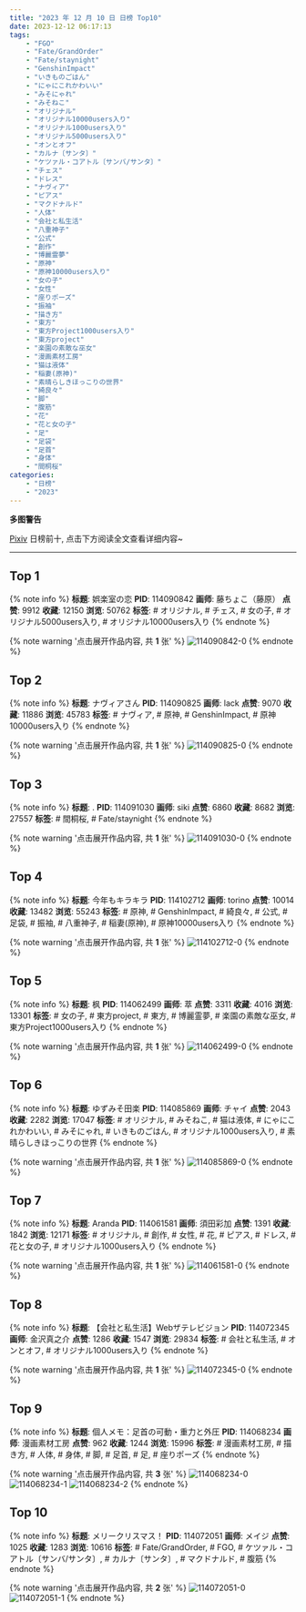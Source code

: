 ```yaml
---
title: "2023 年 12 月 10 日 日榜 Top10"
date: 2023-12-12 06:17:13
tags:
    - "FGO"
    - "Fate/GrandOrder"
    - "Fate/staynight"
    - "GenshinImpact"
    - "いきものごはん"
    - "にゃにこれかわいい"
    - "みそにゃれ"
    - "みそねこ"
    - "オリジナル"
    - "オリジナル10000users入り"
    - "オリジナル1000users入り"
    - "オリジナル5000users入り"
    - "オンとオフ"
    - "カルナ〔サンタ〕"
    - "ケツァル・コアトル〔サンバ/サンタ〕"
    - "チェス"
    - "ドレス"
    - "ナヴィア"
    - "ピアス"
    - "マクドナルド"
    - "人体"
    - "会社と私生活"
    - "八重神子"
    - "公式"
    - "創作"
    - "博麗霊夢"
    - "原神"
    - "原神10000users入り"
    - "女の子"
    - "女性"
    - "座りポーズ"
    - "振袖"
    - "描き方"
    - "東方"
    - "東方Project1000users入り"
    - "東方project"
    - "楽園の素敵な巫女"
    - "漫画素材工房"
    - "猫は液体"
    - "稲妻(原神)"
    - "素晴らしきほっこりの世界"
    - "綺良々"
    - "脚"
    - "腹筋"
    - "花"
    - "花と女の子"
    - "足"
    - "足袋"
    - "足首"
    - "身体"
    - "間桐桜"
categories:
    - "日榜"
    - "2023"
---
```


<i class="fa fa-triangle-exclamation"></i>**多图警告**<i class="fa fa-triangle-exclamation"></i>

[Pixiv](https://www.pixiv.net/) 日榜前十, 点击下方阅读全文查看详细内容~

<!-- more -->

---

## Top 1

{% note info %}
**标题**: 娯楽室の恋
**PID**: 114090842 **画师**: 藤ちょこ（藤原）
**点赞**: 9912 **收藏**: 12150 **浏览**: 50762
**标签**: # オリジナル, # チェス, # 女の子, # オリジナル5000users入り, # オリジナル10000users入り
{% endnote %}

{% note warning '点击展开作品内容, 共 **1** 张' %}
![114090842-0](https://i.pixiv.re/img-original/img/2023/12/10/00/00/41/114090842_p0.png)
{% endnote %}

## Top 2

{% note info %}
**标题**: ナヴィアさん
**PID**: 114090825 **画师**: lack
**点赞**: 9070 **收藏**: 11886 **浏览**: 45783
**标签**: # ナヴィア, # 原神, # GenshinImpact, # 原神10000users入り
{% endnote %}

{% note warning '点击展开作品内容, 共 **1** 张' %}
![114090825-0](https://i.pixiv.re/img-original/img/2023/12/10/00/00/36/114090825_p0.png)
{% endnote %}

## Top 3

{% note info %}
**标题**: .
**PID**: 114091030 **画师**: siki
**点赞**: 6860 **收藏**: 8682 **浏览**: 27557
**标签**: # 間桐桜, # Fate/staynight
{% endnote %}

{% note warning '点击展开作品内容, 共 **1** 张' %}
![114091030-0](https://i.pixiv.re/img-original/img/2023/12/10/00/02/13/114091030_p0.jpg)
{% endnote %}

## Top 4

{% note info %}
**标题**: 今年もキラキラ
**PID**: 114102712 **画师**: torino
**点赞**: 10014 **收藏**: 13482 **浏览**: 55243
**标签**: # 原神, # GenshinImpact, # 綺良々, # 公式, # 足袋, # 振袖, # 八重神子, # 稲妻(原神), # 原神10000users入り
{% endnote %}

{% note warning '点击展开作品内容, 共 **1** 张' %}
![114102712-0](https://i.pixiv.re/img-original/img/2023/12/10/12/06/40/114102712_p0.jpg)
{% endnote %}

## Top 5

{% note info %}
**标题**: 枫
**PID**: 114062499 **画师**: 萃
**点赞**: 3311 **收藏**: 4016 **浏览**: 13301
**标签**: # 女の子, # 東方project, # 東方, # 博麗霊夢, # 楽園の素敵な巫女, # 東方Project1000users入り
{% endnote %}

{% note warning '点击展开作品内容, 共 **1** 张' %}
![114062499-0](https://i.pixiv.re/img-original/img/2023/12/09/00/19/00/114062499_p0.png)
{% endnote %}

## Top 6

{% note info %}
**标题**: ゆずみそ田楽
**PID**: 114085869 **画师**: チャイ
**点赞**: 2043 **收藏**: 2282 **浏览**: 17047
**标签**: # オリジナル, # みそねこ, # 猫は液体, # にゃにこれかわいい, # みそにゃれ, # いきものごはん, # オリジナル1000users入り, # 素晴らしきほっこりの世界
{% endnote %}

{% note warning '点击展开作品内容, 共 **1** 张' %}
![114085869-0](https://i.pixiv.re/img-original/img/2023/12/09/21/32/24/114085869_p0.png)
{% endnote %}

## Top 7

{% note info %}
**标题**: Aranda
**PID**: 114061581 **画师**: 須田彩加
**点赞**: 1391 **收藏**: 1842 **浏览**: 12171
**标签**: # オリジナル, # 創作, # 女性, # 花, # ピアス, # ドレス, # 花と女の子, # オリジナル1000users入り
{% endnote %}

{% note warning '点击展开作品内容, 共 **1** 张' %}
![114061581-0](https://i.pixiv.re/img-original/img/2023/12/09/00/00/26/114061581_p0.jpg)
{% endnote %}

## Top 8

{% note info %}
**标题**: 【会社と私生活】Webザテレビジョン
**PID**: 114072345 **画师**: 金沢真之介
**点赞**: 1286 **收藏**: 1547 **浏览**: 29834
**标签**: # 会社と私生活, # オンとオフ, # オリジナル1000users入り
{% endnote %}

{% note warning '点击展开作品内容, 共 **1** 张' %}
![114072345-0](https://i.pixiv.re/img-original/img/2023/12/09/11/49/48/114072345_p0.jpg)
{% endnote %}

## Top 9

{% note info %}
**标题**: 個人メモ：足首の可動・重力と外圧
**PID**: 114068234 **画师**: 漫画素材工房
**点赞**: 962 **收藏**: 1244 **浏览**: 15996
**标签**: # 漫画素材工房, # 描き方, # 人体, # 身体, # 脚, # 足首, # 足, # 座りポーズ
{% endnote %}

{% note warning '点击展开作品内容, 共 **3** 张' %}
![114068234-0](https://i.pixiv.re/img-original/img/2023/12/09/07/00/06/114068234_p0.jpg)
![114068234-1](https://i.pixiv.re/img-original/img/2023/12/09/07/00/06/114068234_p1.jpg)
![114068234-2](https://i.pixiv.re/img-original/img/2023/12/09/07/00/06/114068234_p2.jpg)
{% endnote %}

## Top 10

{% note info %}
**标题**: メリークリスマス！
**PID**: 114072051 **画师**: メイジ
**点赞**: 1025 **收藏**: 1283 **浏览**: 10616
**标签**: # Fate/GrandOrder, # FGO, # ケツァル・コアトル〔サンバ/サンタ〕, # カルナ〔サンタ〕, # マクドナルド, # 腹筋
{% endnote %}

{% note warning '点击展开作品内容, 共 **2** 张' %}
![114072051-0](https://i.pixiv.re/img-original/img/2023/12/09/11/30/27/114072051_p0.png)
![114072051-1](https://i.pixiv.re/img-original/img/2023/12/09/11/30/27/114072051_p1.png)
{% endnote %}
